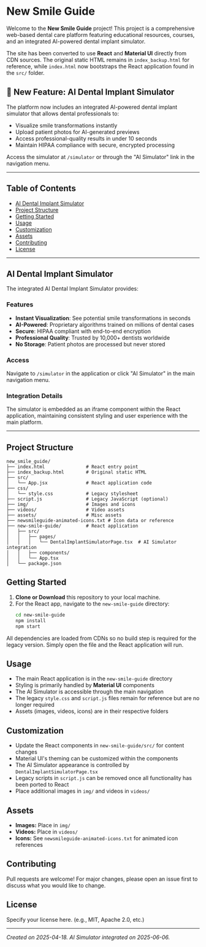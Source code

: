# New Smile Guide

Welcome to the **New Smile Guide** project! This project is a comprehensive web-based dental care platform featuring educational resources, courses, and an integrated AI-powered dental implant simulator.

The site has been converted to use **React** and **Material UI** directly from CDN sources. The original static HTML remains in `index_backup.html` for reference, while `index.html` now bootstraps the React application found in the `src/` folder.

## 🚀 New Feature: AI Dental Implant Simulator

The platform now includes an integrated AI-powered dental implant simulator that allows dental professionals to:
- Visualize smile transformations instantly
- Upload patient photos for AI-generated previews
- Access professional-quality results in under 10 seconds
- Maintain HIPAA compliance with secure, encrypted processing

Access the simulator at `/simulator` or through the "AI Simulator" link in the navigation menu.

---

## Table of Contents
- [AI Dental Implant Simulator](#ai-dental-implant-simulator)
- [Project Structure](#project-structure)
- [Getting Started](#getting-started)
- [Usage](#usage)
- [Customization](#customization)
- [Assets](#assets)
- [Contributing](#contributing)
- [License](#license)

---

## AI Dental Implant Simulator

The integrated AI Dental Implant Simulator provides:

### Features
- **Instant Visualization**: See potential smile transformations in seconds
- **AI-Powered**: Proprietary algorithms trained on millions of dental cases
- **Secure**: HIPAA compliant with end-to-end encryption
- **Professional Quality**: Trusted by 10,000+ dentists worldwide
- **No Storage**: Patient photos are processed but never stored

### Access
Navigate to `/simulator` in the application or click "AI Simulator" in the main navigation menu.

### Integration Details
The simulator is embedded as an iframe component within the React application, maintaining consistent styling and user experience with the main platform.

---

## Project Structure
```
new_smile_guide/
├── index.html               # React entry point
├── index_backup.html        # Original static HTML
├── src/
│   └── App.jsx              # React application code
├── css/
│   └── style.css            # Legacy stylesheet
├── script.js                # Legacy JavaScript (optional)
├── img/                     # Images and icons
├── videos/                  # Video assets
├── assets/                  # Misc assets
├── newsmileguide-animated-icons.txt # Icon data or reference
├── new-smile-guide/         # React application
│   ├── src/
│   │   ├── pages/
│   │   │   └── DentalImplantSimulatorPage.tsx  # AI Simulator integration
│   │   ├── components/
│   │   └── App.tsx
│   └── package.json
```

## Getting Started
1. **Clone or Download** this repository to your local machine.
2. For the React app, navigate to the `new-smile-guide` directory:
   ```bash
   cd new-smile-guide
   npm install
   npm start
   ```

All dependencies are loaded from CDNs so no build step is required for the legacy version. Simply open the file and the React application will run.

## Usage
- The main React application is in the `new-smile-guide` directory
- Styling is primarily handled by **Material UI** components
- The AI Simulator is accessible through the main navigation
- The legacy `style.css` and `script.js` files remain for reference but are no longer required
- Assets (images, videos, icons) are in their respective folders

## Customization
- Update the React components in `new-smile-guide/src/` for content changes
- Material UI's theming can be customized within the components
- The AI Simulator appearance is controlled by `DentalImplantSimulatorPage.tsx`
- Legacy scripts in `script.js` can be removed once all functionality has been ported to React
- Place additional images in `img/` and videos in `videos/`

## Assets
- **Images:** Place in `img/`
- **Videos:** Place in `videos/`
- **Icons:** See `newsmileguide-animated-icons.txt` for animated icon references

## Contributing
Pull requests are welcome! For major changes, please open an issue first to discuss what you would like to change.

## License
Specify your license here. (e.g., MIT, Apache 2.0, etc.)

---

*Created on 2025-04-18.*
*AI Simulator integrated on 2025-06-06.*